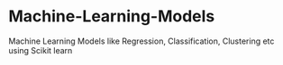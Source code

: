 # Machine-Learning-Models
Machine Learning Models like Regression, Classification, Clustering etc using Scikit learn
